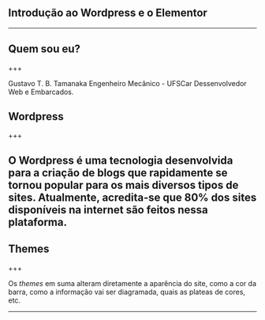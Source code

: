 ## Introdução ao Wordpress e o Elementor

---

## Quem sou eu?

+++

Gustavo T. B. Tamanaka
Engenheiro Mecânico - UFSCar
Dessenvolvedor Web e Embarcados.

## Wordpress

+++

O Wordpress é uma tecnologia desenvolvida para a criação de blogs que rapidamente se tornou popular para os mais diversos tipos de sites. Atualmente, acredita-se que 80% dos sites disponíveis na internet são feitos nessa plataforma.
---
## Themes

+++

Os *themes* em suma alteram diretamente a aparência do site, como a cor da barra, como a informação vai ser diagramada, quais as plateas de cores, etc.

---